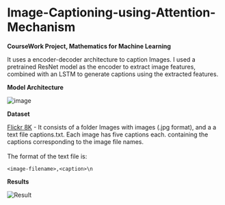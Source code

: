 # Image-Captioning-using-Attention-Mechanism
**CourseWork Project, Mathematics for Machine Learning**



It uses a encoder-decoder architecture to caption Images. I used a pretrained ResNet model as the encoder to extract image features, combined with an LSTM to generate captions using the extracted features.

**Model Architecture**

![image](https://github.com/bcsamrudh/Image-Captioning-using-Attention-Mechanism/assets/114090255/069ab7ee-d611-4775-ba64-5b294d84c1c4)

**Dataset**

[Flickr 8K](https://www.kaggle.com/datasets/adityajn105/flickr8k) - It consists of a folder Images with images (.jpg format), and a a text file captions.txt. Each image has five captions each.
containing the captions corresponding to the image file names. 
<br>
<br>
The format of the text file is:
```
<image-filename>,<caption>\n
```
**Results**

![Result](https://github.com/user-attachments/assets/062a4aac-5c6b-40ab-9539-838e98a3769a)
